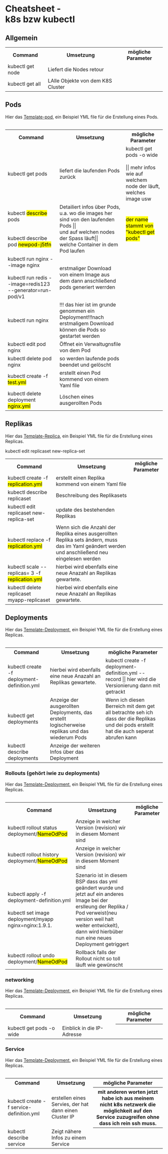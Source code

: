 # Cheatsheet - <br>k8s bzw kubectl

## Allgemein
<table style="width:100%">
  <tr>
    <th>Command</th>
    <th>Umsetzung</th>
    <th> mögliche Parameter</th>
  </tr>
  <tr>
    <td>kubectl get node</td>
    <td>Liefert die Nodes retour</td>
    <td></td>
  </tr>
  <tr>
    <td>kubectl get all</td>
    <td>LAlle Objekte von dem K8S Cluster</td>
    <td></td>
  </tr>
<table>

## Pods
Hier das <a href="./TemplatePod.yml">Template-pod</a>, ein Beispiel YML file für die Erstellung eines Pods.
 <table style="width:100%">
  <tr>
    <th>Command</th>
    <th>Umsetzung</th>
    <th> mögliche Parameter</th>
  </tr>
  <tr>
    <td>kubectl get pods</td>
    <td>liefert die laufenden Pods zurück</td>
    <td>kubectl get pods -o wide <br><br>|| mehr infos wie auf welchem node der läuft, welches image usw</td>
  </tr>
   <tr>
    <td>kubectl <mark>describe</mark> pods<br><br><br>
    kubectl describe pod <mark>newpod-j5tfn</mark>
    </td>
    <td>Detailiert infos über Pods, u.a. wo die images her sind von den laufenden Pods || <br>
    und auf welchen nodes der Spass läuft|| <br>
    welche Container in dem Pod laufen</td>
    <td><mark>der name stammt von "kubectl get pods"</mark></td>
  </tr>

  <tr>
    <td>kubectl run nginx --image nginx<br><br>
   kubectl run redis --image=redis123 --generator=run-pod/v1</td>
    <td>
    erstmaliger Download von einem Image aus dem dann anschließend pods generiert werrden</td>
    <td></td>
  </tr>
  <tr>
    <td>kubectl run nginx</td>
    <td>!!! das hier ist im grunde genommen ein Deployment!!!nach erstmaligem Download können die Pods so gestartet werden</td>
    <td></td>
  </tr>
  <tr>
    <td>kubectl edit pod nginx</td>
    <td>Öffnet ein Verwaltugnsfile von dem Pod</td>
    <td></td>
  </tr>

  <tr>
    <td>kubectl delete pod nginx</td>
    <td>so werden laufende pods beendet und gelöscht</td>
    <td></td>
  </tr>
  <tr>
    <td> kubectl create -f <mark>test.yml <mark></td>
    <td>erstellt einen Pod kommend von einem Yaml file</td>
    <td></td>
  </tr>
  <tr>
    <td> kubectl delete deployment <mark>nginx.yml <mark></td>
    <td>Löschen eines ausgerollten Pods</td>
    <td></td>
  </tr>
</table> 


## Replikas

Hier das <a href="./TemplateReplica.yml">Template-Replica</a>, ein Beispiel YML file für die Erstellung eines Replicas.

<table style="width:100%">
  <tr>
    <th>Command</th>
    <th>Umsetzung</th>
    <th> mögliche Parameter</th>
  </tr>
  <tr>
    <td> kubectl create -f <mark>replication.yml <mark></td>
    <td>erstellt einen Replika kommend von einem Yaml file</td>
    <td></td>
  </tr>
   <tr>
    <td> kubectl describe replicaset <mark></td>
    <td>Beschreibung des Replikasets</td>
    <td></td>
  </tr>

  <tr>
    <td> kubectl edit replicaset new-replica-set <mark></td>
    <td>update des bestehenden Replikas </td>
    <td></td>
  </tr>
  <tr>
    <td> kubectl replace -f <mark>replication.yml <mark></td>
    <td>Wenn sich die Anzahl der Replika eines ausgerollten Replika sets ändern, muss das im Yaml geändert werden und anschließend neu eingelesen werden</td>
    <td></td>
  </tr>
  <tr>
    <td> kubectl scale --replicas= 3 -f <mark>replication.yml <mark></td>
    <td>hierbei wird ebenfalls eine neue Anazahl an Replikas gewartete. </td>
    <td></td>
  </tr>
  <tr>
    <td> kubectl delete replicaset myapp-replicaset <mark></td>
    <td>hierbei wird ebenfalls eine neue Anazahl an Replikas gewartete. </td>
    <td></td>
  </tr>

  kubectl edit replicaset new-replica-set
  
<table>


## Deployments

Hier das <a href="./TemplateDeployment.yml">Template-Deployment</a>, ein Beispiel YML file für die Erstellung eines Replicas.

<table style="width:100%">
  <tr>
    <th>Command</th>
    <th>Umsetzung</th>
    <th>mögliche Parameter</th>
  </tr> 
  <tr>
    <td> kubectl create -f deployment-definition.yml <mark></td>
    <td>hierbei wird ebenfalls eine neue Anazahl an Replikas gewartete. </td>
    <td>kubectl create -f deployment-definition.yml --record || hier wird die Versionierung dann mit getrackt </td>
  </tr>
  <tr>
    <td> kubectl get deployments <mark></td>
    <td>Anzeige der ausgerollten Deployments, das erstellt logischerweise replikas und das wiederum Pods </td>
    <td>Wenn ich diesen Berreich mit dem get all betrachte seh ich dass der die Replikas und dei pods erstellt hat die auch seperat abrufen kann</td>
  </tr>
  <tr>
    <td> kubectl describe deployments <mark></td>
    <td>Anzeige der weiteren Infos über das Deployment </td>
    <td></td>
  </tr>
<table>

### Rollouts (gehört iwie zu deployments)

Hier das <a href="./TemplateDeployment.yml">Template-Deployment</a>, ein Beispiel YML file für die Erstellung eines Replicas.

<table style="width:100%">
  <tr>
    <th>Command</th>
    <th>Umsetzung</th>
    <th>mögliche Parameter</th>
  </tr> 
  <tr>
    <td> kubectl rollout status deployment/<mark>NameOdPod</mark></td>
    <td>Anzeige in welcher Version (revision) wir in diesem Moment sind </td>
    <td></td>
  </tr>
  <tr>
    <td> kubectl rollout history deployment/<mark>NameOdPod</mark></td>
    <td>Anzeige in welcher Version (revision) wir in diesem Moment sind </td>
    <td></td>
  </tr>
  <tr>
    <td> kubectl apply -f deployment-definition.yml<br><br>
    kubectl set image deployment/myapp nginx=nginx:1.9.1. </td>
    <td>Szenario ist in diesem BSP dass das yml geändert wurde und jetzt auf ein anderes Image bei der erslleung der Replika / Pod verweist(neu version weil halt weiter entwickelt), dann wird hierbüber nun eine neues Deployment getriggert </td>
    <td></td>
  </tr>
  <tr>
    <td> kubectl rollout undo deployment/<mark>NameOdPod</mark></td>
    <td>Rollback falls der Rollout nicht so toll läuft wie gewünscht</td>
    <td></td>
  </tr>
<table>


### networking

Hier das <a href="./TemplateDeployment.yml">Template-Deployment</a>, ein Beispiel YML file für die Erstellung eines Replicas.

<table style="width:100%">
  <tr>
    <th>Command</th>
    <th>Umsetzung</th>
    <th>mögliche Parameter</th>
  </tr> 
    <tr>
    <td>kubectl get pods -o wide</td>
    <td>Einblick in die IP-Adresse</td>
    <th></th>
  </tr> 
 
<table>

### Service

Hier das <a href="./TemplateService.yml">Template-Deployment</a>, ein Beispiel YML file für die Erstellung eines Replicas.

<table style="width:100%">
  <tr>
    <th>Command</th>
    <th>Umsetzung</th>
    <th>mögliche Parameter</th>
  </tr> 
    <tr>
    <td>kubectl create -f service-definition.yml</td>
    <td>erstellen eines Servies, der hat dann einen Cluster IP</td>
    <th>mit anderen worten jetzt habe ich aus meinem nicht k8s netzwerk die möglichkeit auf den Service zuzugreifen ohne dass ich rein ssh muss. </th>
  </tr> 
  </tr> 
    <tr>
    <td>kubectl describe service</td>
    <td>Zeigt nähere Infos zu einem Service</td>
    <th></th>
  </tr> 
 
<table>